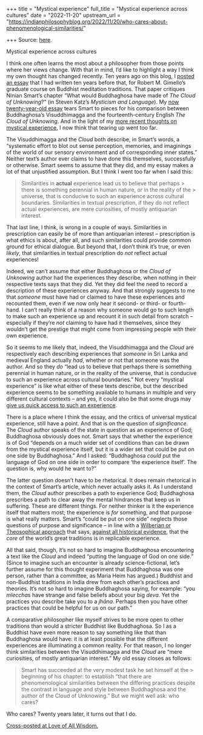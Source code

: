+++
title = "Mystical experience"
full_title = "Mystical experience across cultures"
date = "2022-11-20"
upstream_url = "https://indianphilosophyblog.org/2022/11/20/who-cares-about-phenomenological-similarities/"

+++
Source: [here](https://indianphilosophyblog.org/2022/11/20/who-cares-about-phenomenological-similarities/).

Mystical experience across cultures

I think one often learns the most about a philosopher from those points where her views change. With that in mind, I’d like to highlight a way I think my own thought has changed recently. Ten years ago on this blog, I [posted an essay](https://loveofallwisdom.com/blog/2012/09/the-trouble-with-phenomenological-similarities/) that I had written ten years before that, for Robert M. Gimello’s graduate course on Buddhist meditation traditions. That paper critiques Ninian Smart’s chapter “What would Buddhaghosa have made of *The Cloud of Unknowing*?” (in Steven Katz’s *Mysticism and Language*). My [now twenty-year-old essay](https://loveofallwisdom.com/blog/2012/09/the-trouble-with-phenomenological-similarities/) tears Smart to pieces for his comparison between Buddhaghosa’s Visuddhimagga and the fourteenth-century English *The Cloud of Unknowing*. And in the light of my [more recent thoughts on mystical experience](https://loveofallwisdom.com/blog/2022/11/mystical-experience-across-cultures), I now think that tearing up went too far.

The Visuddhimagga and the *Cloud* both describe, in Smart’s words, a “systematic effort to blot out sense perception, memories, and imaginings of the world of our sensory environment and of corresponding inner states.” Neither text’s author ever claims to have done this themselves, successfully or otherwise. Smart seems to assume that they did, and my essay makes a lot of that unjustified assumption. But I think I went too far when I said this:

> Similarities in **actual** experience lead us to believe that perhaps > there is something perennial in human nature, or in the reality of the > universe, that is conducive to such an experience across cultural boundaries. Similarities in textual prescription, if they do not reflect actual experiences, are mere curiosities, of mostly antiquarian interest.

That last line, I think, is wrong in a couple of ways. Similarities in prescription can easily be of more than antiquarian interest – prescription is what ethics is about, after all, and such similarities could provide common ground for ethical dialogue. But beyond that, I don’t think it’s true, or even *likely*, that similarities in textual prescription do *not* reflect actual experiences!

Indeed, we can’t assume that either Buddhaghosa or the *Cloud of Unknowing* author had the experiences they describe, when nothing in their respective texts says that they did. Yet they did feel the need to record a description of these experiences anyway. And that strongly suggests to me that *someone* must have had or claimed to have these experiences and recounted them, even if we now only hear it second- or third- or fourth-hand. I can’t really think of a reason why someone would go to such length to make such an experience up and recount it in such detail from scratch – especially if they’re *not* claiming to have had it themselves, since they wouldn’t get the prestige that might come from impressing people with their own experience.

So it seems to me likely that, indeed, the Visuddhimagga and the *Cloud* are respectively each describing experiences that *someone* in Sri Lanka and medieval England actually *had*, whether or not that someone was the author. And so they *do* “lead us to believe that perhaps there is something perennial in human nature, or in the reality of the universe, that is conducive to such an experience across cultural boundaries.” Not every “mystical experience” is like what either of these texts describe, but the described experience seems to be something available to humans in multiple and very different cultural contexts – and yes, it could also be that some drugs may [give us quick access to such an experience](https://loveofallwisdom.com/blog/2022/09/on-chemically-induced-mystical-experience/).

There is a place where I think the essay, and the critics of universal mystical experience, still have a point. And that is on the question of *significance*. The *Cloud* author speaks of the state in question as an experience of God; Buddhaghosa obviously does not. Smart says that whether the experience is of God “depends on a much wider set of conditions than can be drawn from the mystical experience itself, but it is a wider set that could be put on one side by Buddhaghosa.” And I asked: “Buddhaghosa *could* put the language of God on one side in order to compare ‘the experience itself’. The question is, why would he want to?”

The latter question doesn’t have to be rhetorical. It does remain rhetorical in the context of Smart’s article, which never actually asks it. As I understand them, the *Cloud* author prescribes a path to experience God; Buddhaghosa prescribes a path to clear away the mental hindrances that keep us in suffering. These are different things. For neither thinker is it the experience itself that matters most; the experience is *for* something, and that purpose is what really matters. Smart’s “could be put on one side” neglects those questions of purpose and significance – in line with a [Wilberian or Theosophical approach](https://loveofallwisdom.com/blog/2022/10/a-speculation-on-ken-wilbers-experiences/) that says, [against all historical evidence](https://open.bu.edu/handle/2144/9372), that the *core* of the world’s great traditions is in replicable experience.

All that said, though, it’s not so hard to imagine Buddhaghosa encountering a text like the *Cloud* and indeed “putting the language of God on one side.” (Since to imagine such an encounter is already science-fictional, let’s further assume for this thought experiment that Buddhaghosa was one person, rather than a committee, as Maria Heim has argued.) Buddhist and non-Buddhist traditions in India drew from each other’s practices and theories. It’s not so hard to imagine Buddhaghosa saying, for example: “you *mleccha*s have strange and false beliefs about your big *deva*. Yet the practices you describe take you to a *jhāna*. Perhaps then you have other practices that could be helpful for us on our path.”

A comparative philosopher like myself strives to be more open to other traditions than would a stricter Buddhist like Buddhaghosa. So I as a Buddhist have even more reason to say something like that than Buddhaghosa would have: it is at least possible that the different experiences are illuminating a common reality. For that reason, I no longer think similarities between the Visuddhimagga and the *Cloud* are “mere curiosities, of mostly antiquarian interest.” My old essay closes as follows:

> Smart has succeeded at the very modest task he set himself at the > beginning of his chapter: to establish “that there are phenomenological similarities between the differing practices despite the contrast in language and style between Buddhaghosa and the author of the Cloud of Unknowing.” But we might well ask: who cares?

Who cares? Twenty years later, it turns out that I do.

[Cross-posted at Love of All Wisdom.](https://loveofallwisdom.com/blog/2022/11/who-cares-about-phenomenological-similarities)
